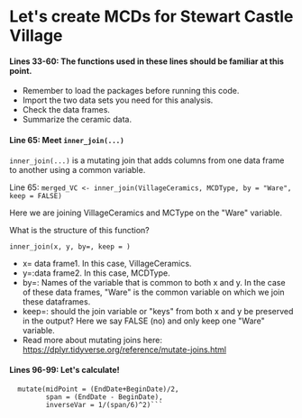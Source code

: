# Let's create MCDs for Stewart Castle Village

#### Lines 33-60: The functions used in these lines should be familiar at this point. 

* Remember to load the packages before running this code.
* Import the two data sets you need for this analysis.
*  Check the data frames.
*  Summarize the ceramic data. 

#### Line 65: Meet ```inner_join(...)```

```inner_join(...)``` is a mutating join that adds columns from one data frame to another using a common variable.


Line 65: ```merged_VC <- inner_join(VillageCeramics, MCDType, by = "Ware", keep = FALSE)```

Here we are joining VillageCeramics and MCType on the "Ware" variable.

What is the structure of this function?

```inner_join(x, y, by=, keep = )```
* x= data frame1. In this case, VillageCeramics.
* y=:data frame2. In this case, MCDType.
* by=: Names of the variable that is common to both x and y. In the case of these data frames, "Ware" is the common variable on which we join these dataframes.
* keep=: should the join variable or "keys" from both x and y be preserved in the output? Here we say FALSE (no) and only keep one "Ware" variable.
* Read more about mutating joins here: https://dplyr.tidyverse.org/reference/mutate-joins.html

#### Lines 96-99: Let's calculate!

```merged_VC1 <- merged_VC %>% 
  mutate(midPoint = (EndDate+BeginDate)/2,
         span = (EndDate - BeginDate),
         inverseVar = 1/(span/6)^2)```



